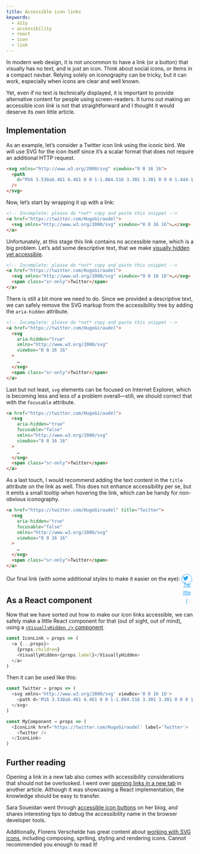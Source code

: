 ```yaml
---
title: Accessible icon links
keywords:
  - a11y
  - accessibility
  - react
  - icon
  - link
---
```


<style>
a.demo-link.demo-link {
  width: 1.5em;
  height: 1.5em;
  line-height: 1.5em;
  border: 1px solid;
  color: rgb(29, 161, 242);
  display: inline-block;
  border-radius: 50%;
  background: none;
  text-align: center;
  padding: 0.2em;
  transition: 250ms;
  vertical-align: middle;
}

a.demo-link.demo-link:hover,
a.demo-link.demo-link:active,
a.demo-link.demo-link:focus {
  transform: rotate(-3deg);
  box-shadow: 0 0 0 3px white, 0 0 0 4px  #dd7eb4;
}

.demo-link > svg {
  width: 1em;
  height: 1em;
  display: block;
  fill: currentcolor;
}
</style>

In modern web design, it is not uncommon to have a link (or a button) that visually has no text, and is just an icon. Think about social icons, or items in a compact navbar. Relying solely on iconography can be tricky, but it can work, especially when icons are clear and well known.

Yet, even if no text is technically displayed, it is important to provide alternative content for people using screen-readers. It turns out making an accessible *icon link* is not that straightforward and I thought it would deserve its own little article.

## Implementation

As an example, let’s consider a Twitter icon link using the iconic bird. We will use SVG for the icon itself since it’s a scalar format that does not require an additional HTTP request.

```html
<svg xmlns="http://www.w3.org/2000/svg" viewbox="0 0 16 16">
  <path
    d="M16 3.538a6.461 6.461 0 0 1-1.884.516 3.301 3.301 0 0 0 1.444-1.816 6.607 6.607 0 0 1-2.084.797 3.28 3.28 0 0 0-2.397-1.034 3.28 3.28 0 0 0-3.197 4.028 9.321 9.321 0 0 1-6.766-3.431 3.284 3.284 0 0 0 1.015 4.381A3.301 3.301 0 0 1 .643 6.57v.041A3.283 3.283 0 0 0 3.277 9.83a3.291 3.291 0 0 1-1.485.057 3.293 3.293 0 0 0 3.066 2.281 6.586 6.586 0 0 1-4.862 1.359 9.286 9.286 0 0 0 5.034 1.475c6.037 0 9.341-5.003 9.341-9.341 0-.144-.003-.284-.009-.425a6.59 6.59 0 0 0 1.637-1.697z"
  />
</svg>
```

Now, let’s start by wrapping it up with a link:

```html
<!-- Incomplete: please do *not* copy and paste this snippet -->
<a href="https://twitter.com/HugoGiraudel">
  <svg xmlns="http://www.w3.org/2000/svg" viewbox="0 0 16 16">…</svg>
</a>
```

Unfortunately, at this stage this link contains no accessible name, which is a big problem. Let’s add some descriptive text, that we make [visually hidden yet accessible](/snippets/sr-only-class/).

```html
<!-- Incomplete: please do *not* copy and paste this snippet -->
<a href="https://twitter.com/HugoGiraudel">
  <svg xmlns="http://www.w3.org/2000/svg" viewbox="0 0 16 16">…</svg>
  <span class="sr-only">Twitter</span>
</a>
```

There is still a bit more we need to do. Since we provided a descriptive text, we can safely remove the SVG markup from the accessibility tree by adding the `aria-hidden` attribute.

```html
<!-- Incomplete: please do *not* copy and paste this snippet -->
<a href="https://twitter.com/HugoGiraudel">
  <svg
    aria-hidden="true"
    xmlns="http://www.w3.org/2000/svg"
    viewbox="0 0 16 16"
  >
    …
  </svg>
  <span class="sr-only">Twitter</span>
</a>
```

Last but not least, `svg` elements can be focused on Internet Explorer, which is becoming less and less of a problem overall—still, we should correct that with the `focusable` attribute.

```html
<a href="https://twitter.com/HugoGiraudel">
  <svg
    aria-hidden="true"
    focusable="false"
    xmlns="http://www.w3.org/2000/svg"
    viewbox="0 0 16 16"
  >
    …
  </svg>
  <span class="sr-only">Twitter</span>
</a>
```

As a last touch, I would recommend adding the text content in the `title` attribute on the link as well. This does not enhance accessibility per se, but it emits a small tooltip when hovering the link, which can be handy for non-obvious iconography.

```html
<a href="https://twitter.com/HugoGiraudel" title="Twitter">
  <svg
    aria-hidden="true"
    focusable="false"
    xmlns="http://www.w3.org/2000/svg"
    viewbox="0 0 16 16"
  >
    …
  </svg>
  <span class="sr-only">Twitter</span>
</a>
```

<p>Our final link (with some additional styles to make it easier on the eye): <a href="https://twitter.com/HugoGiraudel" title="Twitter" class="demo-link">
  <svg
    aria-hidden="true"
    focusable="false"
    xmlns="http://www.w3.org/2000/svg"
    viewbox="0 0 16 16"
  >
    <path d='M16 3.538a6.461 6.461 0 0 1-1.884.516 3.301 3.301 0 0 0 1.444-1.816 6.607 6.607 0 0 1-2.084.797 3.28 3.28 0 0 0-2.397-1.034 3.28 3.28 0 0 0-3.197 4.028 9.321 9.321 0 0 1-6.766-3.431 3.284 3.284 0 0 0 1.015 4.381A3.301 3.301 0 0 1 .643 6.57v.041A3.283 3.283 0 0 0 3.277 9.83a3.291 3.291 0 0 1-1.485.057 3.293 3.293 0 0 0 3.066 2.281 6.586 6.586 0 0 1-4.862 1.359 9.286 9.286 0 0 0 5.034 1.475c6.037 0 9.341-5.003 9.341-9.341 0-.144-.003-.284-.009-.425a6.59 6.59 0 0 0 1.637-1.697z' />
  </svg>
  <span class="visually-hidden">Twitter</span>
</a></p>

## As a React component

Now that we have sorted out how to make our icon links accessible, we can safely make a little React component for that (out of sight, out of mind), using a [`<VisuallyHidden />` component](/snippets/visually-hidden-component/).

```js
const IconLink = props => (
  <a {...props}>
    {props.children}
    <VisuallyHidden>{props.label}</VisuallyHidden>
  </a>
)
```

Then it can be used like this:

```js
const Twitter = props => (
  <svg xmlns='http://www.w3.org/2000/svg' viewBox='0 0 16 16'>
    <path d='M16 3.538a6.461 6.461 0 0 1-1.884.516 3.301 3.301 0 0 0 1.444-1.816 6.607 6.607 0 0 1-2.084.797 3.28 3.28 0 0 0-2.397-1.034 3.28 3.28 0 0 0-3.197 4.028 9.321 9.321 0 0 1-6.766-3.431 3.284 3.284 0 0 0 1.015 4.381A3.301 3.301 0 0 1 .643 6.57v.041A3.283 3.283 0 0 0 3.277 9.83a3.291 3.291 0 0 1-1.485.057 3.293 3.293 0 0 0 3.066 2.281 6.586 6.586 0 0 1-4.862 1.359 9.286 9.286 0 0 0 5.034 1.475c6.037 0 9.341-5.003 9.341-9.341 0-.144-.003-.284-.009-.425a6.59 6.59 0 0 0 1.637-1.697z' />
  </svg>
)

const MyComponent = props => (
  <IconLink href='https://twitter.com/HugoGiraudel' label='Twitter'>
    <Twitter />
  </IconLink>
)
```

## Further reading

Opening a link in a new tab also comes with accessibility considerations that should not be overlooked. I went over [opening links in a new tab](/2020/01/17/accessible-links-and-buttons-with-react/##open-a-tab-for-me-will-you) in another article. Although it was showcasing a React implementation, the knowledge should be easy to transfer.

Sara Soueidan went through [accessible icon buttons](https://www.sarasoueidan.com/blog/accessible-icon-buttons/) on her blog, and shares interesting tips to debug the accessibility name in the browser developer tools.

Additionally, Florens Verschelde has great content about [working with SVG icons](https://fvsch.com/svg-icons), including composing, spriting, styling and rendering icons. Cannot recommended you enough to read it!
